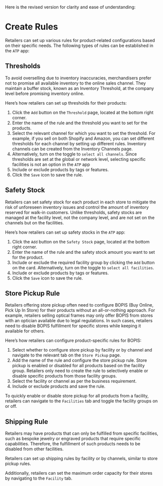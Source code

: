 Here is the revised version for clarity and ease of understanding:

# Create Rules

Retailers can set up various rules for product-related configurations based on their specific needs. The following types of rules can be established in the `ATP` app:

## Thresholds

To avoid overselling due to inventory inaccuracies, merchandisers prefer not to promise all available inventory to the online sales channel. They maintain a buffer stock, known as an Inventory Threshold, at the company level before promising inventory online.

Here’s how retailers can set up thresholds for their products:

1. Click the `Add` button on the `Threshold` page, located at the bottom right corner.
2. Enter the name of the rule and the threshold you want to set for the products.
3. Select the relevant channel for which you want to set the threshold. For example, if you sell on both Shopify and Amazon, you can set different thresholds for each channel by setting up different rules. Inventory channels can be created from the Inventory Channels page.
4. Alternatively, turn on the toggle to `select all channels`. Since thresholds are set at the global or network level, selecting specific facilities is not an option in the `ATP` app
5. Include or exclude products by tags or features.
6. Click the `Save` icon to save the rule.

## Safety Stock

Retailers can set safety stock for each product in each store to mitigate the risk of unforeseen inventory issues and control the amount of inventory reserved for walk-in customers. Unlike thresholds, safety stocks are managed at the facility level, not the company level, and are not set on the channels but on the facilities.

Here’s how retailers can set up safety stocks in the `ATP` app:

1. Click the `Add` button on the `Safety Stock` page, located at the bottom right corner.
2. Enter the name of the rule and the safety stock amount you want to set for the product.
3. Include or exclude the required facility group by clicking the `Add` button on the card. Alternatively, turn on the toggle to `select all facilities`.
4. Include or exclude products by tags or features.
5. Click the `Save` icon to save the rule.

## Store Pickup Rule

Retailers offering store pickup often need to configure BOPIS (Buy Online, Pick Up In Store) for their products without an all-or-nothing approach. For example, retailers selling optical frames may only offer BOPIS from stores with an optician available due to legal regulations. In such cases, retailers need to disable BOPIS fulfillment for specific stores while keeping it available for others.

Here’s how retailers can configure product-specific rules for BOPIS:

1. Select whether to configure store pickup by facility or by channel and navigate to the relevant tab on the `Store Pickup` page.
2. Add the name of the rule and configure the store pickup rule. Store pickup is enabled or disabled for all products based on the facility group. Retailers only need to create the rule to selectively enable or disable specific products from those facility groups.
3. Select the facility or channel as per the business requirement.
4. Include or exclude products and save the rule.

To quickly enable or disable store pickup for all products from a facility, retailers can navigate to the `Facilities` tab and toggle the facility groups on or off.

## Shipping Rule

Retailers may have products that can only be fulfilled from specific facilities, such as bespoke jewelry or engraved products that require specific capabilities. Therefore, the fulfillment of such products needs to be disabled from other facilities.

Retailers can set up shipping rules by facility or by channels, similar to store pickup rules.

Additionally, retailers can set the maximum order capacity for their stores by navigating to the `Facility` tab.
